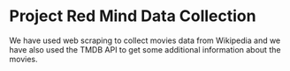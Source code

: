 # Project Red Mind Data Collection
We have used web scraping to collect movies data from Wikipedia and we have also used the TMDB API to get some additional information about the movies.
